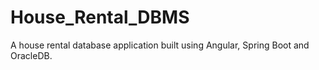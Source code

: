 # House_Rental_DBMS
A house rental database application built using Angular, Spring Boot and OracleDB.
